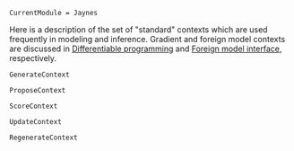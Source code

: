 ```@meta
CurrentModule = Jaynes
```

Here is a description of the set of "standard" contexts which are used frequently in modeling and inference. Gradient and foreign model contexts are discussed in [Differentiable programming](diff_prog.md) and [Foreign model interface](fmi.md), respectively.

```@docs
GenerateContext
```

```@docs
ProposeContext
```

```@docs
ScoreContext
```

```@docs
UpdateContext
```

```@docs
RegenerateContext
```
